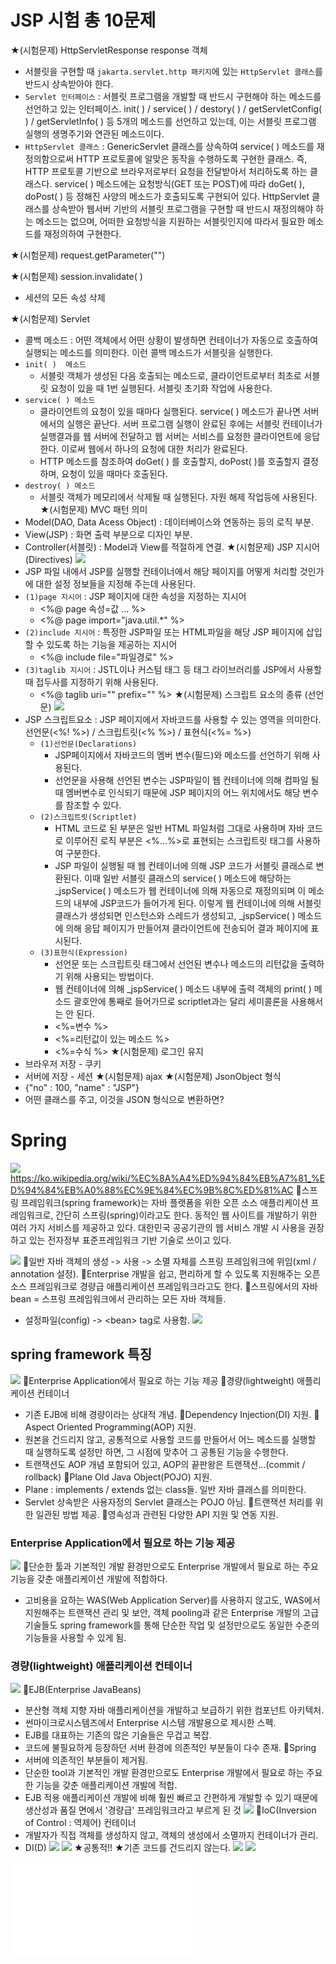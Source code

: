 # JSP 시험 총 10문제
★(시험문제) HttpServletResponse response 객체
- 서블릿을 구현할 때 `jakarta.servlet.http 패키지`에 있는 `HttpServlet 클래스`를 반드시 상속받아야 한다.
- `Servlet 인터페이스` : 서블릿 프로그램을 개발할 때 반드시 구현해야 하는 메소드를 선언하고 있는 인터페이스. init( ) / service( ) / destory( ) / getServletConfig( ) / getServletInfo( ) 등 5개의 메소드를 선언하고 있는데, 이는 서블릿 프로그램 실행의 생명주기와 연관된 메소드이다.
- `HttpServlet 클래스` : GenericServlet 클래스를 상속하여 service( ) 메소드를 재정의함으로써 HTTP 프로토콜에 알맞은 동작을 수행하도록 구현한 클래스. 즉, HTTP 프로토콜 기반으로 브라우저로부터 요청을 전달받아서 처리하도록 하는 클래스다. service( ) 메소드에는 요청방식(GET 또는 POST)에 따라 doGet( ), doPost( ) 등 정해진 사양의 메소드가 호출되도록 구현되어 있다. HttpServlet 클래스를 상속받아 웹서버 기반의 서블릿 프로그램을 구현할 때 반드시 재정의해야 하는 메소드는 없으며, 어떠한 요청방식을 지원하는 서블릿인지에 따라서 필요한 메소드를 재정의하여 구현한다.

★(시험문제) request.getParameter("")

★(시험문제) session.invalidate( )
- 세션의 모든 속성 삭제

★(시험문제) Servlet
- 콜백 메소드 : 어떤 객체에서 어떤 상황이 발생하면 컨테이너가 자동으로 호출하여 실행되는 메소드를 의미한다. 이런 콜백 메소드가 서블릿을 실행한다.
- `init( )  메소드`
  - 서블릿 객체가 생성된 다음 호출되는 메소드로, 클라이언트로부터 최초로 서블릿 요청이 있을 때 1번 실행된다. 서블릿 초기화 작업에 사용한다.
- `service( ) 메소드`
  - 클라이언트의 요청이 있을 때마다 실행된다. service( ) 메소드가 끝나면 서버에서의 실행은 끝난다. 서버 프로그램 실행이 완료된 후에는 서블릿 컨테이너가 실행결과를 웹 서버에 전달하고 웹 서버는 서비스를 요청한 클라이언트에 응답한다. 이로써 웹에서 하나의 요청에 대한 처리가 완료된다.
  - HTTP 메소드를 참조하여 doGet( ) 를 호출할지, doPost( )를 호출할지 결정하며, 요청이 있을 때마다 호출된다.
- `destroy( ) 메소드`
  - 서블릿 객체가 메모리에서 삭제될 때 실행된다. 자원 해제 작업등에 사용된다.
★(시험문제) MVC 패턴 의미
- Model(DAO, Data Acess Object) : 데이터베이스와 연동하는 등의 로직 부분.
- View(JSP) : 화면 출력 부분으로 디자인 부분.
- Controller(서블릿) : Model과 View를 적절하게 연결.
★(시험문제) JSP 지시어(Directives)
![](../image/Pasted%20image%2020240415171600.png)
- JSP 파일 내에서 JSP를 실행할 컨테이너에서 해당 페이지를 어떻게 처리할 것인가에 대한 설정 정보들을 지정해 주는데 사용된다.
- `(1)page 지시어` : JSP 페이지에 대한 속성을 지정하는 지시어
  - \<%@ page 속성=값 ... %>
  - \<%@ page import="java.util.\*" %>
- `(2)include 지시어` : 특정한 JSP파일 또는 HTML파일을 해당 JSP 페이지에 삽입할 수 있도록 하는 기능을 제공하는 지시어
  - \<%@ include file="파일경로" %>
- `(3)taglib 지시어` : JSTL이나 커스텀 태그 등 태그 라이브러리를 JSP에서 사용할 때 접두사를 지정하기 위해 사용된다.
  - \<%@ taglib uri="" prefix="" %>
★(시험문제) 스크립트 요소의 종류 (선언문)
![](../image/Pasted%20image%2020240415171500.png)
- JSP 스크립트요소 : JSP 페이지에서 자바코드를 사용할 수 있는 영역을 의미한다. 선언문(\<%!  %>) / 스크립트릿(\<%  %>) / 표현식(\<%=  %>)
  - `(1)선언문(Declarations)`
    - JSP페이지에서 자바코드의 멤버 변수(필드)와 메소드를 선언하기 위해 사용된다.
    - 선언문을 사용해 선언된 변수는 JSP파일이 웹 컨테이너에 의해 컴파일 될 때 멤버변수로 인식되기 때문에 JSP 페이지의 어느 위치에서도 해당 변수를 참조할 수 있다.
  - `(2)스크립트릿(Scriptlet)`
	 - HTML 코드로 된 부분은 일반 HTML 파일처럼 그대로 사용하며 자바 코드로 이루어진 로직 부분은 \<%...%>로 표현되는 스크립트릿 태그를 사용하여 구분한다.
	 - JSP 파일이 실행될 때 웹 컨테이너에 의해  JSP 코드가 서블릿 클래스로 변환된다. 이때 일반 서블릿 클래스의 service( ) 메소드에 해당하는 \_jspService( ) 메소드가 웹 컨테이너에 의해 자동으로 재정의되며 이 메소드의 내부에 JSP코드가 들어가게 된다. 이렇게 웹 컨테이너에 의해 서블릿 클래스가 생성되면 인스턴스와 스레드가 생성되고, \_jspService( ) 메소드에 의해 응답 페이지가 만들어져 클라이언트에 전송되어 결과 페이지에 표시된다.
  - `(3)표현식(Expression)`
	- 선언문 또는 스크립트릿 태그에서 선언된 변수나 메소드의 리턴값을 출력하기 위해 사용되는 방법이다.
	- 웹 컨테이너에 의해 \_jspService( ) 메소드 내부에 출력 객체의 print( ) 메소드 괄호안에 통째로 들어가므로 scriptlet과는 달리 세미콜론을 사용해서는 안 된다.
	- \<%=변수 %>
	- \<%=리턴값이 있는 메소드 %>
	- \<%=수식 %>
★(시험문제) 로그인 유지
- 브라우저 저장 - 쿠키
- 서버에 저장 - 세션
★(시험문제) ajax
★(시험문제) JsonObject 형식
- {"no" : 100, "name" : "JSP"}
- 어떤 클래스를 주고, 이것을 JSON 형식으로 변환하면?


# Spring
![](../image/Pasted%20image%2020240415170652.png)
https://ko.wikipedia.org/wiki/%EC%8A%A4%ED%94%84%EB%A7%81_%ED%94%84%EB%A0%88%EC%9E%84%EC%9B%8C%ED%81%AC
📌스프링 프레임워크(spring framework)는 자바 플랫폼을 위한 오픈 소스 애플리케이션 프레임워크로, 간단히 스프링(spring)이라고도 한다. 동적인 웹 사이트를 개발하기 위한 여러 가지 서비스를 제공하고 있다. 대한민국 공공기관의 웹 서비스 개발 시 사용을 권장하고 있는 전자정부 표준프레임워크 기반 기술로 쓰이고 있다.


![](../image/Pasted%20image%2020240415172036.png)
📌일반 자바 객체의 생성 -> 사용 -> 소멸 자체를 스프링 프레임워크에 위임(xml / annotation 설정).
📌Enterprise 개발을 쉽고, 편리하게 할 수 있도록 지원해주는 오픈소스 프레임워크로 경량급 애플리케이션 프레임워크라고도 한다.
📌스프링에서의 자바 bean = 스프링 프레임워크에서 관리하는 모든 자바 객체들.
- 설정파일(config) -> \<bean> tag로 사용함.
![](../image/Pasted%20image%2020240415172117.png)


## spring framework 특징
![](../image/Pasted%20image%2020240415172157.png)
📌Enterprise Application에서 필요로 하는 기능 제공
📌경량(lightweight) 애플리케이션 컨테이너
- 기존 EJB에 비해 경량이라는 상대적 개념.
📌Dependency Injection(DI) 지원.
📌Aspect Oriented Programming(AOP) 지원.
- 원본을 건드리지 않고, 공통적으로 사용할 코드를 만들어서 어느 메소드를 실행할 때 실행하도록 설정만 하면, 그 시점에 맞추어 그 공통된 기능을 수행한다.
- 트랜잭션도 AOP 개념 포함되어 있고, AOP의 끝판왕은 트랜잭션...(commit / rollback)
📌Plane Old Java Object(POJO) 지원.
- Plane : implements / extends 없는 class들. 일반 자바 클래스를 의미한다.
- Servlet 상속받은 사용자정의 Servlet 클래스는 POJO 아님.
📌트랜잭션 처리를 위한 일관된 방법 제공.
📌영속성과 관련된 다양한 API 지원 및 연동 지원.

### Enterprise Application에서 필요로 하는 기능 제공
![](../image/Pasted%20image%2020240415172540.png)
📌단순한 툴과 기본적인 개발 환경만으로도  Enterprise 개발에서 필요로 하는 주요 기능을 갖춘 애플리케이션 개발에 적합하다.
- 고비용을 요하는 WAS(Web Application Server)를 사용하지 않고도, WAS에서 지원해주는 트랜잭션 관리 및 보안, 객체 pooling과 같은 Enterprise 개발의 고급 기술들도 spring framework를 통해 단순한 작업 및 설정만으로도 동일한 수준의 기능들을 사용할 수 있게 됨.

### 경량(lightweight) 애플리케이션 컨테이너
![](../image/Pasted%20image%2020240415172007.png)
📌EJB(Enterprise JavaBeans)
- 분산형 객체 지향 자바 애플리케이션을 개발하고 보급하기 위한 컴포넌트 아키텍처.
- 썬마이크로시스템즈에서 Enterprise 시스템 개발용으로 제시한 스펙.
- EJB를 대표하는 기존의 많은 기술들은 무겁고 복잡.
- 코드에 불필요하게 등장하던 서버 환경에 의존적인 부분들이 다수 존재.
📌Spring
- 서버에 의존적인 부분들이 제거됨.
- 단순한 tool과 기본적인 개발 환경만으로도 Enterprise 개발에서 필요로 하는 주요한 기능을 갖춘 애플리케이션 개발에 적합.
- EJB 적용 애플리케이션 개발에 비해 훨씬 빠르고 간편하게 개발할 수 있기 때문에 생산성과 품질 면에서 '경량급' 프레임워크라고 부르게 된 것
![](../image/Pasted%20image%2020240415172617.png)
📌IoC(Inversion of Control : 역제어) 컨테이너
- 개발자가 직접 객체를 생성하지 않고, 객체의 생성에서 소멸까지 컨테이너가 관리.
- DI(D)
![](../image/Pasted%20image%2020240415172720.png)
![](../image/Pasted%20image%2020240415172733.png)
★공통적!!
★기존 코드를 건드리지 않는다.
![](../image/Pasted%20image%2020240415172916.png)
![](../image/Pasted%20image%2020240415172950.png)

![](../image/sts3-zip설치%20톰캣10(2024-04-15).txt)